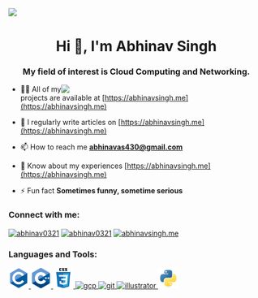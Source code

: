 <a href="https://abhinavsingh.me"><img src="https://github.com/abhinav0321/abhinav0321/blob/main/files/Purple%20Creative%20Graphic%20Designer%20LinkedIn%20Banner.gif?raw=true"></a>
<h1 align="center">Hi 👋, I'm Abhinav Singh</h1>
<h3 align="center">My field of interest is Cloud Computing and Networking.</h3>
<img src="https://github.com/abhinav0321/abhinav0321/blob/main/files/98636-coding.gif?raw=true" align="right" width="400" >

- 👨‍💻 All of my projects are available at [https://abhinavsingh.me](https://abhinavsingh.me)

- 📝 I regularly write articles on [https://abhinavsingh.me](https://abhinavsingh.me)

- 📫 How to reach me **abhinavas430@gmail.com**

- 📄 Know about my experiences [https://abhinavsingh.me](https://abhinavsingh.me)

- ⚡ Fun fact **Sometimes funny, sometime serious**



<h3 align="left">Connect with me:</h3>
<p align="left">
<a href="https://dev.to/abhinav0321" target="blank"><img align="center" src="https://raw.githubusercontent.com/rahuldkjain/github-profile-readme-generator/master/src/images/icons/Social/devto.svg" alt="abhinav0321" height="30" width="40" /></a>
<a href="https://linkedin.com/in/abhinav0321" target="blank"><img align="center" src="https://raw.githubusercontent.com/rahuldkjain/github-profile-readme-generator/master/src/images/icons/Social/linked-in-alt.svg" alt="abhinav0321" height="30" width="40" /></a>
<a href="https://instagram.com/abhinavsingh.me" target="blank"><img align="center" src="https://raw.githubusercontent.com/rahuldkjain/github-profile-readme-generator/master/src/images/icons/Social/instagram.svg" alt="abhinavsingh.me" height="30" width="40" /></a>
</p>

<h3 align="left">Languages and Tools:</h3>
<p align="left"> <a href="https://www.cprogramming.com/" target="_blank" rel="noreferrer"> <img src="https://raw.githubusercontent.com/devicons/devicon/master/icons/c/c-original.svg" alt="c" width="40" height="40"/> </a> <a href="https://www.w3schools.com/cpp/" target="_blank" rel="noreferrer"> <img src="https://raw.githubusercontent.com/devicons/devicon/master/icons/cplusplus/cplusplus-original.svg" alt="cplusplus" width="40" height="40"/> </a> <a href="https://www.w3schools.com/css/" target="_blank" rel="noreferrer"> <img src="https://raw.githubusercontent.com/devicons/devicon/master/icons/css3/css3-original-wordmark.svg" alt="css3" width="40" height="40"/> </a> <a href="https://cloud.google.com" target="_blank" rel="noreferrer"> <img src="https://www.vectorlogo.zone/logos/google_cloud/google_cloud-icon.svg" alt="gcp" width="40" height="40"/> </a> <a href="https://git-scm.com/" target="_blank" rel="noreferrer"> <img src="https://www.vectorlogo.zone/logos/git-scm/git-scm-icon.svg" alt="git" width="40" height="40"/> </a> <a href="https://www.adobe.com/in/products/illustrator.html" target="_blank" rel="noreferrer"> <img src="https://www.vectorlogo.zone/logos/adobe_illustrator/adobe_illustrator-icon.svg" alt="illustrator" width="40" height="40"/> </a> <a href="https://www.python.org" target="_blank" rel="noreferrer"> <img src="https://raw.githubusercontent.com/devicons/devicon/master/icons/python/python-original.svg" alt="python" width="40" height="40"/> </a> </p>
